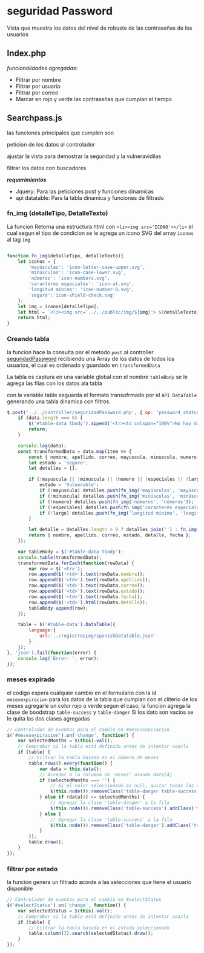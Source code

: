 # seguridad Password
Vista que muestra los datos del nivel de robuste de las contraseñas de los usuarios

## Index.php

*funcionalidades agregadas*:

- Filtrar por nombre
- Filtrar por usuario
- Filtrar por correo
- Marcar en rojo y verde las contraseñas que cumplan el tiempo

## Searchpass.js

las funciones principales que cumplen son

peticion de los datos al controlador

ajustar la vista para demostrar la seguridad y la vulneravidilas

filtrar los datos con buscadores

***requerimientos***

- Jquery: Para las peticiones post y funciones dinamicas
- api datatable: Para la tabla dinamica y funciones de filtrado

### fn_img (detalleTipo, DetalleTexto)

La funcion Retorna una estructura html con `<li><img src='ICONO'></li>` el cual segun el tipo de condicion se le agrega
un icono SVG del array `iconos` al tag `img`

```js

function fn_img(detalleTipo, detalleTexto){
    let iconos = {
        'mayúsculas': 'icon-letter-case-upper.svg',
        'minúsculas': 'icon-case-lower.svg',
        'números': 'icon-numbers.svg',
        'caracteres especiales': 'icon-at.svg',
        'longitud mínima': 'icon-number-8.svg',
        'seguro':'icon-shield-check.svg'
    };
    let img = iconos[detalleTipo];
    let html = `<li><img src='../../public/img/${img}'> ${detalleTexto}</li>`;
    return html;
}
```
### Creando tabla
la funcion hace la consulta por el metodo `post` al controller [seguridadPassword](../controllers/seguridadPassword.md)
recibiendo una Array de los datos de todos los usuarios, el cual es ordenado y guardado en  `transformedData`

La tabla es captura en una variable global con el nombre `tableBody` se le agrega las filas con los datos ala tabla

con la variable table seguarda el formato transofrmado por el `API DataTable` generando una tabla dinamica con filtros.

``` js
$.post('../../controller/seguridadPassword.php', { op: 'password_status' }, function(data) {
    if (data.length === 0) {
        $('#table-data tbody').append('<tr><td colspan="100%">No hay datos disponibles</td></tr>');
        return;
    }

    console.log(data);
    const transformedData = data.map(item => {
        const { nombre, apellido, correo, mayuscula, minuscula, numero, especiales, largo, fecha } = item;
        let estado = 'seguro';
        let detalles = [];

        if (!mayuscula || !minuscula || !numero || !especiales || !largo) {
            estado = 'Vulnerable';
            if (!mayuscula) detalles.push(fn_img('mayúsculas', 'mayúsculas'));
            if (!minuscula) detalles.push(fn_img('minúsculas', 'minúsculas'));
            if (!numero) detalles.push(fn_img('números', 'números'));
            if (!especiales) detalles.push(fn_img('caracteres especiales', 'caracteres especiales'));
            if (!largo) detalles.push(fn_img('longitud mínima', 'longitud mínima'));
        }

        let detalle = detalles.length > 0 ? detalles.join('') : fn_img('seguro','La contraseña robusta') ;
        return { nombre, apellido, correo, estado, detalle, fecha };
    });

    var tableBody = $('#table-data tbody');
    console.table(transformedData);
    transformedData.forEach(function(rowData) {
        var row = $('<tr>');
        row.append($('<td>').text(rowData.nombre));
        row.append($('<td>').text(rowData.apellido));
        row.append($('<td>').text(rowData.correo));
        row.append($('<td>').text(rowData.estado));
        row.append($('<td>').text(rowData.fecha));
        row.append($('<td>').html(rowData.detalle));
        tableBody.append(row);
    });

    table = $('#table-data').DataTable({
        language:{
            url:'../registrosLog/spanishDatatable.json'
        }
    });
}, 'json').fail(function(error) {
    console.log('Error: ', error);
});
```
### meses expirado

el codigo espera cualquier cambio en el formulario con la id `mesesexpiracion`
para los datos de la tabla que cumplan con el cliterio de los meses agregarle un color
rojo o verde segun el caso, la funcion agrega la clase de boodstrap `table-success` y `table-danger`
Si los dato son vacios se le quita las dos clases agregadas

``` js
// Controlador de eventos para el cambio en #mesesexpiracion
$('#mesesexpiracion').on('change', function() {
    var selectedMonths = $(this).val();
    // Comprobar si la tabla está definida antes de intentar usarla
    if (table) {
        // Filtrar la tabla basada en el número de meses
        table.rows().every(function() {
            var data = this.data();
            // Acceder a la columna de 'meses' usando data[4]
            if (selectedMonths === '') {
                // Si el valor seleccionado es null, quitar todas las clases de colores
                $(this.node()).removeClass('table-danger table-success');
            } else if (data[4] >= selectedMonths) {
                // Agregar la clase 'table-danger' a la fila
                $(this.node()).removeClass('table-success').addClass('table-danger');
            } else {
                // Agregar la clase 'table-success' a la fila
                $(this.node()).removeClass('table-danger').addClass('table-success');
            }
        });
        table.draw();
    }
});
```
### filtrar por estado

la funcion genera un filtrado acorde a las selecciones que tiene el usuario disponible

``` js
// Controlador de eventos para el cambio en #selectStatus
$('#selectStatus').on('change', function() {
    var selectedStatus = $(this).val();
    // Comprobar si la tabla está definida antes de intentar usarla
    if (table) {
        // Filtrar la tabla basada en el estado seleccionado
        table.column(3).search(selectedStatus).draw();
    }
});
```
